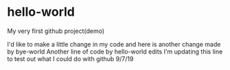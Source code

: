 # hello-world
My very first github project(demo)

I'd like to make a little change in my code
and here is another change made by bye-world
Another line of code by hello-world edits
I'm updating this line to test out what I could do with github 9/7/19
